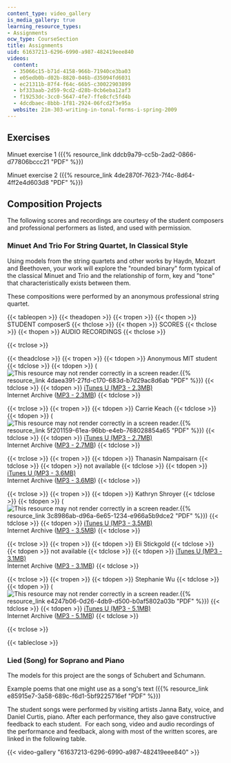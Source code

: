 ```yaml
---
content_type: video_gallery
is_media_gallery: true
learning_resource_types:
- Assignments
ocw_type: CourseSection
title: Assignments
uid: 61637213-6296-6990-a987-482419eee840
videos:
  content:
  - 35066c15-b71d-4158-966b-71940ce3ba03
  - e05edb0b-d02b-8820-046b-d35094fd6031
  - ec21311b-87f4-f64c-66b5-c30022903899
  - bf333aab-2d59-9cd2-d28b-0cb6eba12af3
  - f19253dc-3cc0-5647-4fe7-ffe8cfc5fd4b
  - 4dcdbaec-8bbb-1f81-2924-06fcd2f3e95a
  website: 21m-303-writing-in-tonal-forms-i-spring-2009
---
```


Exercises
---------

Minuet exercise 1 ({{% resource_link ddcb9a79-cc5b-2ad2-0866-d77806bccc21 "PDF" %}})

Minuet exercise 2 ({{% resource_link 4de2870f-7623-7f4c-8d64-4ff2e4d603d8 "PDF" %}})

Composition Projects
--------------------

The following scores and recordings are courtesy of the student composers and professional performers as listed, and used with permission.

### Minuet And Trio For String Quartet, In Classical Style

Using models from the string quartets and other works by Haydn, Mozart and Beethoven, your work will explore the "rounded binary" form typical of the classical Minuet and Trio and the relationship of form, key and "tone" that characteristically exists between them.

These compositions were performed by an anonymous professional string quartet.

{{< tableopen >}}
{{< theadopen >}}
{{< tropen >}}
{{< thopen >}}
STUDENT composerS
{{< thclose >}}
{{< thopen >}}
SCORES
{{< thclose >}}
{{< thopen >}}
AUDIO RECORDINGS
{{< thclose >}}

{{< trclose >}}

{{< theadclose >}}
{{< tropen >}}
{{< tdopen >}}
Anonymous MIT student
{{< tdclose >}}
{{< tdopen >}}
(![This resource may not render correctly in a screen reader.](/images/inacessible.gif){{% resource_link 4daea391-27fd-c170-683d-b7d29ac8d6ab "PDF" %}})
{{< tdclose >}}
{{< tdopen >}}
[iTunes U (MP3 - 2.3MB)](https://itunes.apple.com/us/itunes-u/id354869194)  
Internet Archive ([MP3 - 2.3MB](http://www.archive.org/download/MIT21M.303S09/assn_sq_anon.mp3))
{{< tdclose >}}

{{< trclose >}}
{{< tropen >}}
{{< tdopen >}}
Carrie Keach
{{< tdclose >}}
{{< tdopen >}}
(![This resource may not render correctly in a screen reader.](/images/inacessible.gif){{% resource_link 5f201159-61ea-96bb-e4eb-768028854a65 "PDF" %}})
{{< tdclose >}}
{{< tdopen >}}
[iTunes U (MP3 - 2.7MB)](https://itunes.apple.com/us/itunes-u/id354869194)  
Internet Archive ([MP3 - 2.7MB](http://www.archive.org/download/MIT21M.303S09/assn_sq_keach.mp3))
{{< tdclose >}}

{{< trclose >}}
{{< tropen >}}
{{< tdopen >}}
Thanasin Nampaisarn
{{< tdclose >}}
{{< tdopen >}}
not available
{{< tdclose >}}
{{< tdopen >}}
[iTunes U (MP3 - 3.6MB)](https://itunes.apple.com/us/itunes-u/id354869194)  
Internet Archive ([MP3 - 3.6MB](http://www.archive.org/download/MIT21M.303S09/assn_sq_nampaisarn.mp3))
{{< tdclose >}}

{{< trclose >}}
{{< tropen >}}
{{< tdopen >}}
Kathryn Shroyer
{{< tdclose >}}
{{< tdopen >}}
(![This resource may not render correctly in a screen reader.](/images/inacessible.gif){{% resource_link 3c8986ab-d96a-6e65-1234-e966a5b9dce2 "PDF" %}})
{{< tdclose >}}
{{< tdopen >}}
[iTunes U (MP3 - 3.5MB)](https://itunes.apple.com/us/itunes-u/id354869194)  
Internet Archive ([MP3 - 3.5MB](http://www.archive.org/download/MIT21M.303S09/assn_sq_shroyer.mp3))
{{< tdclose >}}

{{< trclose >}}
{{< tropen >}}
{{< tdopen >}}
Eli Stickgold
{{< tdclose >}}
{{< tdopen >}}
not available
{{< tdclose >}}
{{< tdopen >}}
[iTunes U (MP3 - 3.1MB)](https://itunes.apple.com/us/itunes-u/id354869194)  
Internet Archive ([MP3 - 3.1MB](http://www.archive.org/download/MIT21M.303S09/assn_sq_stickgold.mp3))
{{< tdclose >}}

{{< trclose >}}
{{< tropen >}}
{{< tdopen >}}
Stephanie Wu
{{< tdclose >}}
{{< tdopen >}}
(![This resource may not render correctly in a screen reader.](/images/inacessible.gif){{% resource_link e4247b06-0d26-4db9-d500-b0af5802a03b "PDF" %}})
{{< tdclose >}}
{{< tdopen >}}
[iTunes U (MP3 - 5.1MB)](https://itunes.apple.com/us/itunes-u/id354869194)  
Internet Archive ([MP3 - 5.1MB](http://www.archive.org/download/MIT21M.303S09/assn_sq_wu.mp3))
{{< tdclose >}}

{{< trclose >}}

{{< tableclose >}}

### Lied (Song) for Soprano and Piano

The models for this project are the songs of Schubert and Schumann.

Example poems that one might use as a song's text ({{% resource_link e85915e7-3a58-689c-f6d1-5bf9225716ef "PDF" %}})

The student songs were performed by visiting artists Janna Baty, voice, and Daniel Curtis, piano. After each performance, they also gave constructive feedback to each student.  For each song, video and audio recordings of the performance and feedback, along with most of the written scores, are linked in the following table.

{{< video-gallery "61637213-6296-6990-a987-482419eee840" >}}

